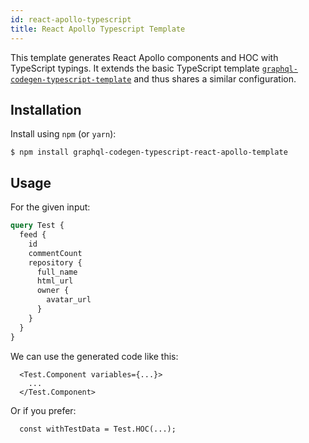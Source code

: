 ```yaml
---
id: react-apollo-typescript
title: React Apollo Typescript Template
---
```


This template generates React Apollo components and HOC with TypeScript typings. It extends the basic TypeScript template [`graphql-codegen-typescript-template`](typescript-typings) and thus shares a similar configuration.

## Installation

Install using `npm` (or `yarn`):

    $ npm install graphql-codegen-typescript-react-apollo-template


## Usage

For the given input:

```graphql
query Test {
  feed {
    id
    commentCount
    repository {
      full_name
      html_url
      owner {
        avatar_url
      }
    }
  }
}
```

We can use the generated code like this:

```tsx
  <Test.Component variables={...}>
    ...
  </Test.Component>
```

Or if you prefer:

```tsx
  const withTestData = Test.HOC(...);
```
